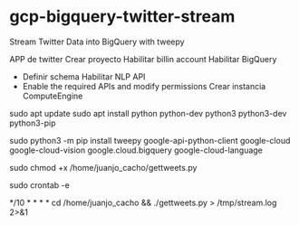 # gcp-bigquery-twitter-stream
Stream Twitter Data into BigQuery with tweepy


APP de twitter
Crear proyecto
Habilitar billin account
Habilitar BigQuery
- Definir schema
Habilitar NLP API
- Enable the required APIs and modify permissions
Crear instancia ComputeEngine

sudo apt update
sudo apt install python python-dev python3 python3-dev python3-pip

sudo python3 -m pip install tweepy google-api-python-client google-cloud google-cloud-vision google.cloud.bigquery google-cloud-language

sudo chmod +x /home/juanjo_cacho/gettweets.py 

sudo crontab -e

*/10 * * * * cd /home/juanjo_cacho && ./gettweets.py > /tmp/stream.log 2>&1



